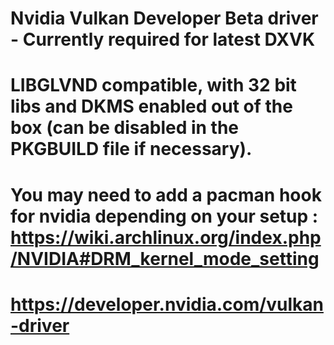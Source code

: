 # Nvidia Vulkan Developer Beta driver - Currently required for latest DXVK
# 
# LIBGLVND compatible, with 32 bit libs and DKMS enabled out of the box (can be disabled in the PKGBUILD file if necessary).
# 
# You may need to add a pacman hook for nvidia depending on your setup : https://wiki.archlinux.org/index.php/NVIDIA#DRM_kernel_mode_setting
# 
# https://developer.nvidia.com/vulkan-driver
